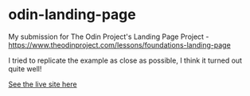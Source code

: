 # odin-landing-page
My submission for The Odin Project's Landing Page Project - https://www.theodinproject.com/lessons/foundations-landing-page

I tried to replicate the example as close as possible, I think it turned out quite well!

[See the live site here](https://joshmrtn.com/odin-landing-page/)